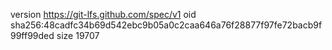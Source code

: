 version https://git-lfs.github.com/spec/v1
oid sha256:48cadfc34b69d542ebc9b05a0c2caa646a76f28877f97fe72bacb9f99ff99ded
size 19707
